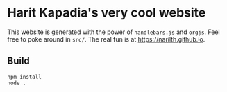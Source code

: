 # Harit Kapadia's very cool website

This website is generated with the power of `handlebars.js` and `orgjs`. Feel free to poke around in `src/`. The real fun is at <https://narilth.github.io>.

## Build
```
npm install
node .
```
